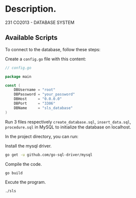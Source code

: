 # Description.

231 CO2013 - DATABASE SYSTEM

## Available Scripts

To connect to the database, follow these steps:

Create a `config.go` file with this content:

```go
// config.go

package main

const (
    DBUsername = "root"
    DBPassword = "your_password"
    DBHost     = "0.0.0.0"
    DBPort     = "3306"
    DBName     = "sls_database"
)
```

Run 3 files respectively `create_database.sql`, `insert_data.sql`, `procedure.sql` in MySQL to initialize the database on localhost.

In the project directory, you can run:

Install the mysql driver.

```bash
go get -u github.com/go-sql-driver/mysql
```

Compile the code.

```bash
go build
```

Excute the program.

```bash
./sls
```
